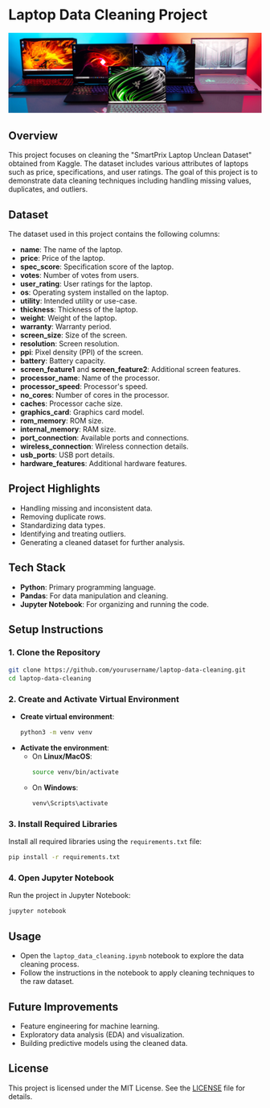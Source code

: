 # Laptop Data Cleaning Project

![](bground.png)

## Overview
This project focuses on cleaning the "SmartPrix Laptop Unclean Dataset" obtained from Kaggle. The dataset includes various attributes of laptops such as price, specifications, and user ratings. The goal of this project is to demonstrate data cleaning techniques including handling missing values, duplicates, and outliers.

## Dataset
The dataset used in this project contains the following columns:
- **name**: The name of the laptop.
- **price**: Price of the laptop.
- **spec_score**: Specification score of the laptop.
- **votes**: Number of votes from users.
- **user_rating**: User ratings for the laptop.
- **os**: Operating system installed on the laptop.
- **utility**: Intended utility or use-case.
- **thickness**: Thickness of the laptop.
- **weight**: Weight of the laptop.
- **warranty**: Warranty period.
- **screen_size**: Size of the screen.
- **resolution**: Screen resolution.
- **ppi**: Pixel density (PPI) of the screen.
- **battery**: Battery capacity.
- **screen_feature1** and **screen_feature2**: Additional screen features.
- **processor_name**: Name of the processor.
- **processor_speed**: Processor's speed.
- **no_cores**: Number of cores in the processor.
- **caches**: Processor cache size.
- **graphics_card**: Graphics card model.
- **rom_memory**: ROM size.
- **internal_memory**: RAM size.
- **port_connection**: Available ports and connections.
- **wireless_connection**: Wireless connection details.
- **usb_ports**: USB port details.
- **hardware_features**: Additional hardware features.

## Project Highlights
- Handling missing and inconsistent data.
- Removing duplicate rows.
- Standardizing data types.
- Identifying and treating outliers.
- Generating a cleaned dataset for further analysis.

## Tech Stack
- **Python**: Primary programming language.
- **Pandas**: For data manipulation and cleaning.
- **Jupyter Notebook**: For organizing and running the code.

## Setup Instructions

### 1. Clone the Repository
```bash
git clone https://github.com/yourusername/laptop-data-cleaning.git
cd laptop-data-cleaning
```

### 2. Create and Activate Virtual Environment
- **Create virtual environment**:
  ```bash
  python3 -m venv venv
  ```
- **Activate the environment**:
  - On **Linux/MacOS**:
    ```bash
    source venv/bin/activate
    ```
  - On **Windows**:
    ```bash
    venv\Scripts\activate
    ```

### 3. Install Required Libraries
Install all required libraries using the `requirements.txt` file:
```bash
pip install -r requirements.txt
```

### 4. Open Jupyter Notebook
Run the project in Jupyter Notebook:
```bash
jupyter notebook
```

## Usage
- Open the `laptop_data_cleaning.ipynb` notebook to explore the data cleaning process.
- Follow the instructions in the notebook to apply cleaning techniques to the raw dataset.

## Future Improvements
- Feature engineering for machine learning.
- Exploratory data analysis (EDA) and visualization.
- Building predictive models using the cleaned data.

## License
This project is licensed under the MIT License. See the [LICENSE](LICENSE) file for details.
